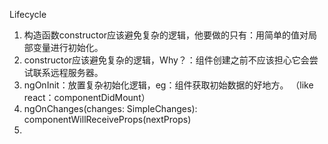 Lifecycle
1. 构造函数constructor应该避免复杂的逻辑，他要做的只有：用简单的值对局部变量进行初始化。
2. constructor应该避免复杂的逻辑，Why？：组件创建之前不应该担心它会尝试联系远程服务器。
3. ngOnInit：放置复杂初始化逻辑，eg：组件获取初始数据的好地方。 （like react：componentDidMount）
4. ngOnChanges(changes: SimpleChanges): componentWillReceiveProps(nextProps)
5. 